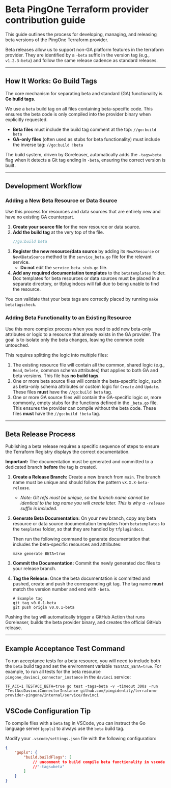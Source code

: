 # Beta PingOne Terraform provider contribution guide

This guide outlines the process for developing, managing, and releasing beta versions of the PingOne Terraform provider.

Beta releases allow us to support non-GA platform features in the terraform provider. They are identified by a `-beta` suffix in the version tag (e.g., `v1.2.3-beta`) and follow the same release cadence as standard releases.

---

## How It Works: Go Build Tags

The core mechanism for separating beta and standard (GA) functionality is **Go build tags**.

We use a `beta` build tag on all files containing beta-specific code. This ensures the beta code is only compiled into the provider binary when explicitly requested.

* **Beta files** must include the build tag comment at the top:
    `//go:build beta`
* **GA-only files** (often used as stubs for beta functionality) must include the inverse tag:
    `//go:build !beta`

The build system, driven by Goreleaser, automatically adds the `-tags=beta` flag when it detects a Git tag ending in `-beta`, ensuring the correct version is built.

---

## Development Workflow

### Adding a New Beta Resource or Data Source

Use this process for resources and data sources that are entirely new and have no existing GA counterpart.

1.  **Create your source file** for the new resource or data source.
2.  **Add the build tag** at the very top of the file.
    ```go
    //go:build beta
    ```
3.  **Register the new resource/data source** by adding its `NewXResource` or `NewXDataSource` method to the `service_beta.go` file for the relevant service.
    * **Do not** edit the `service_beta_stub.go` file.
4.  **Add any required documentation templates** to the `betatemplates` folder. Doc templates for beta resources or data sources must be placed in a separate directory, or tfplugindocs will fail due to being unable to find the resource.

You can validate that your beta tags are correctly placed by running `make betatagscheck`.

### Adding Beta Functionality to an Existing Resource

Use this more complex process when you need to add new beta-only attributes or logic to a resource that already exists in the GA provider. The goal is to isolate only the beta changes, leaving the common code untouched.

This requires splitting the logic into multiple files:

1.  The existing resource file will contain all the common, shared logic (e.g., `Read`, `Delete`, common schema attributes) that applies to both GA and beta versions. This file has **no build tags**.
2.  One or more beta source files will contain the beta-specific logic, such as beta-only schema attributes or custom logic for `Create` and `Update`. These files **must** have the `//go:build beta` tag.
3.  One or more GA source files will contain the GA-specific logic or, more commonly, empty stubs for the functions defined in the `_beta.go` file. This ensures the provider can compile without the beta code. These files **must** have the `//go:build !beta` tag.

---

## Beta Release Process

Publishing a beta release requires a specific sequence of steps to ensure the Terraform Registry displays the correct documentation.

**Important:** The documentation must be generated and committed to a dedicated branch **before** the tag is created.

1.  **Create a Release Branch:** Create a new branch from `main`. The branch name must be unique and should follow the pattern `vX.X.X-beta-release`.
    * *Note: Git refs must be unique, so the branch name cannot be identical to the tag name you will create later. This is why a `-release` suffix is included.*

2.  **Generate Beta Documentation:** 
    On your new branch, copy any beta resource or data source documentation templates from `betatemplates` to the `templates` folder, so that they are handled by `tfplugindocs`.

    Then run the following command to generate documentation that includes the beta-specific resources and attributes:
    ```shell
    make generate BETA=true
    ```
   

3.  **Commit the Documentation:** Commit the newly generated doc files to your release branch.

4.  **Tag the Release:** Once the beta documentation is committed and pushed, create and push the corresponding git tag. The tag name **must** match the version number and end with `-beta`.
    ```shell
    # Example tag
    git tag v0.0.1-beta
    git push origin v0.0.1-beta
    ```

Pushing the tag will automatically trigger a GitHub Action that runs Goreleaser, builds the beta provider binary, and creates the official GitHub release.

---

## Example Acceptance Test Command

To run acceptance tests for a beta resource, you will need to include both the `beta` build tag and set the environment variable `TESTACC_BETA=true`. For example, to run all tests for the beta resource `pingone_davinci_connector_instance` in the `davinci` service:

```
TF_ACC=1 TESTACC_BETA=true go test -tags=beta -v -timeout 300s -run ^TestAccDavinciConnectorInstance github.com/pingidentity/terraform-provider-pingone/internal/service/davinci
```

## VSCode Configuration Tip

To compile files with a `beta` tag in VSCode, you can instruct the Go language server (`gopls`) to always use the `beta` build tag.

Modify your `.vscode/settings.json` file with the following configuration:

```json
{
    "gopls": {
        "build.buildFlags": [
            // uncomment to build compile beta functionality in vscode
            //"-tags=beta"
        ]
    }
}